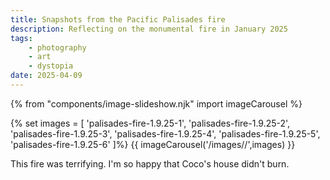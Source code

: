 ```yaml
---
title: Snapshots from the Pacific Palisades fire
description: Reflecting on the monumental fire in January 2025
tags:
    - photography
    - art
    - dystopia
date: 2025-04-09
---
```


{% from "components/image-slideshow.njk" import imageCarousel %}

{% set images = [
'palisades-fire-1.9.25-1',
'palisades-fire-1.9.25-2',
'palisades-fire-1.9.25-3',
'palisades-fire-1.9.25-4',
'palisades-fire-1.9.25-5',
'palisades-fire-1.9.25-6'
]%}
{{ imageCarousel('/images//',images) }}

This fire was terrifying. I'm so happy that Coco's house didn't burn.